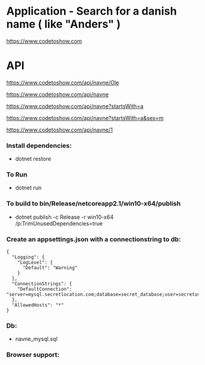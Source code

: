 # Application - Search for a danish name ( like "Anders" )
https://www.codetoshow.com

# API

https://www.codetoshow.com/api/navne/Ole

https://www.codetoshow.com/api/navne

https://www.codetoshow.com/api/navne?startsWith=a

https://www.codetoshow.com/api/navne?startsWith=a&sex=m

https://www.codetoshow.com/api/navne/1


### Install dependencies:
- dotnet restore

### To Run
- dotnet run

### To build to bin/Release/netcoreapp2.1/win10-x64/publish
- dotnet publish -c Release -r win10-x64 /p:TrimUnusedDependencies=true

### Create an appsettings.json with a connectionstring to db:

```
{
  "Logging": {
    "LogLevel": {
      "Default": "Warning"
    }
  },
  "ConnectionStrings": {
    "DefaultConnection": "server=mysql.secretlocation.com;database=secret_database;user=secretuser;pwd=totallysecret;"
  },
  "AllowedHosts": "*"
}
```

### Db:
- navne_mysql.sql

 ### Browser support:


